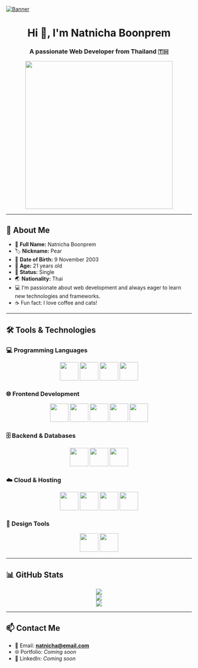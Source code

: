 [![Banner](https://img.shields.io/badge/Welcome-Natnicha_Boonprem-blueviolet?style=for-the-badge&logo=github)](https://github.com/natnicha326)


<h1 align="center">Hi 👋, I'm Natnicha Boonprem</h1>
<h3 align="center">A passionate Web Developer from Thailand 🇹🇭</h3>

<p align="center">
  <img src="https://mustafagunaydin.dev/images/dev.gif" width="400"/>
</p>

---

## 👩 About Me

- 👧 **Full Name:** Natnicha Boonprem  
- 🏷️ **Nickname:** Pear  
- 🎂 **Date of Birth:** 9 November 2003  
- 🎈 **Age:** 21 years old  
- 💍 **Status:** Single  
- 🌏 **Nationality:** Thai  
- 💻 I’m passionate about web development and always eager to learn new technologies and frameworks.  
- ☕ Fun fact: I love coffee and cats!  

---

## 🛠️ Tools & Technologies

### 💻 Programming Languages
<p align="center">
  <img src="https://cdn.svgporn.com/logos/python.svg" width="50" />
  <img src="https://cdn.svgporn.com/logos/java.svg" width="50" />
  <img src="https://cdn.svgporn.com/logos/javascript.svg" width="50" />
  <img src="https://upload.wikimedia.org/wikipedia/commons/2/27/PHP-logo.svg" width="50" />
</p>

### 🌐 Frontend Development
<p align="center">
  <img src="https://cdn.svgporn.com/logos/html-5.svg" width="50" />
  <img src="https://cdn.svgporn.com/logos/css-3.svg" width="50" />
  <img src="https://cdn.svgporn.com/logos/react.svg" width="50" />
  <img src="https://upload.wikimedia.org/wikipedia/commons/9/95/Vue.js_Logo_2.svg" width="50" />
  <img src="https://cdn.svgporn.com/logos/bootstrap.svg" width="50" />
</p>

### 🗄️ Backend & Databases
<p align="center">
  <img src="https://upload.wikimedia.org/wikipedia/commons/2/29/Postgresql_elephant.svg" width="50" />
  <img src="https://www.vectorlogo.zone/logos/mysql/mysql-horizontal.svg" height="50" />
  <img src="https://miro.medium.com/v2/resize:fit:512/1*doAg1_fMQKWFoub-6gwUiQ.png" width="50" />
</p>

### ☁️ Cloud & Hosting
<p align="center">
  <img src="https://cdn.worldvectorlogo.com/logos/google-cloud-1.svg" width="50" />
  <img src="https://www.vectorlogo.zone/logos/amazon_aws/amazon_aws-icon.svg" width="50" />
  <img src="https://www.vectorlogo.zone/logos/netlify/netlify-icon.svg" width="50" />
  <img src="https://www.vectorlogo.zone/logos/github/github-icon.svg" width="50" />
</p>

### 🎨 Design Tools
<p align="center">
  <img src="https://www.vectorlogo.zone/logos/figma/figma-icon.svg" width="50" />
  <img src="https://www.vectorlogo.zone/logos/canva/canva-icon.svg" width="50" />
</p>

---

## 📊 GitHub Stats

<p align="center">
  <img src="https://github-readme-stats.vercel.app/api?username=natnicha326&show_icons=true&theme=radical" />
  <br>
  <img src="https://github-readme-stats.vercel.app/api/top-langs/?username=natnicha326&layout=compact&theme=radical" />
  <br>
  <img src="https://github-readme-streak-stats.herokuapp.com/?user=natnicha326&theme=radical" />
</p>

---

## 📫 Contact Me

- 📧 Email: **natnicha@email.com**
- 🌐 Portfolio: *Coming soon*
- 💼 LinkedIn: *Coming soon*
